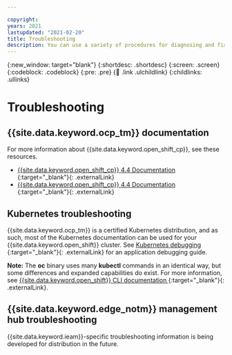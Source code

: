 ```yaml
---

copyright:
years: 2021
lastupdated: "2021-02-20"
title: Troubleshooting
description: You can use a variety of procedures for diagnosing and fixing problems that you might encounter when using Open Horizon. 
---
```


{:new_window: target="blank"}
{:shortdesc: .shortdesc}
{:screen: .screen}
{:codeblock: .codeblock}
{:pre: .pre}
{:child: .link .ulchildlink}
{:childlinks: .ullinks}

# Troubleshooting

## {{site.data.keyword.ocp_tm}} documentation

For more information about {{site.data.keyword.open_shift_cp}}, see these resources.

- [{{site.data.keyword.open_shift_cp}} 4.4 Documentation ](https://www.ibm.com/links?url=https%3A%2F%2Fdocs.openshift.com%2Fcontainer-platform%2F4.4%2Fwelcome%2Findex.html){:target="_blank"}{: .externalLink}
- [{{site.data.keyword.open_shift_cp}} 4.4 Documentation ](https://www.ibm.com/links?url=https%3A%2F%2Fdocs.openshift.com%2Fcontainer-platform%2F4.4%2Fwelcome%2Findex.html){:target="_blank"}{: .externalLink}

## Kubernetes troubleshooting

{{site.data.keyword.ocp_tm}} is a certified Kubernetes distribution, and as such, most of the Kubernetes documentation can be used for your {{site.data.keyword.open_shift}} cluster. See [Kubernetes debugging ](https://kubernetes.io/docs/tasks/debug/debug-application/debug-pods/){:target="_blank"}{: .externalLink} for an application debugging guide.

**Note:** The **oc** binary uses many **kubectl** commands in an identical way, but some differences and expanded capabilities do exist. For more information, see [{{site.data.keyword.open_shift}} CLI documentation ](https://docs.openshift.com/container-platform/4.5/cli_reference/openshift_cli/usage-oc-kubectl.html){:target="_blank"}{: .externalLink}. 

## {{site.data.keyword.edge_notm}} management hub troubleshooting

{{site.data.keyword.ieam}}-specific troubleshooting information is being developed for distribution in the future.
